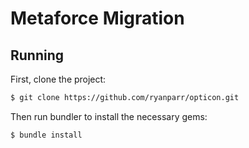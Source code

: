# Metaforce Migration

## Running
First, clone the project:

```bash
$ git clone https://github.com/ryanparr/opticon.git
```

Then run bundler to install the necessary gems:

```bash
$ bundle install
```

